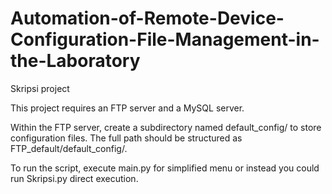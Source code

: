 # Automation-of-Remote-Device-Configuration-File-Management-in-the-Laboratory
Skripsi project


This project requires an FTP server and a MySQL server.

Within the FTP server, create a subdirectory named default_config/ to store configuration files. The full path should be structured as FTP_default/default_config/.

To run the script, execute main.py for simplified menu or instead you could run Skripsi.py direct execution.
